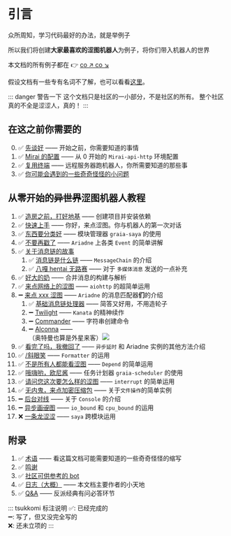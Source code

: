 # 引言

众所周知，学习代码最好的办法，就是举例子

所以我们将创建**大家最喜欢的涩图机器人**为例子，将你们带入机器人的世界

本文档的所有例子都在 :point_right: [co ↗ co ↘](https://github.com/GraiaCommunity/EroEroBot)

假设文档有一些专有名词不了解，也可以看看[这里](./appendix/terms)。

::: danger 警告一下
这个文档只是社区的一小部分，不是社区的所有。
整个社区真的不全是涩涩人，真的！
:::

## 在这之前你需要的

0. :white_check_mark: [先谈好](../before/Q&A.md) —— 开始之前，你需要知道的事情
1. :white_check_mark: [Mirai 的配置](../before/install_mirai.md) —— 从 0 开始的 `Mirai-api-http` 环境配置
2. :white_check_mark: [复用终端](../before/terminal_multiplexer.md) —— 远程服务器跑机器人，你所需要知道的那些事
3. :white_check_mark: [你可能会遇到的一些奇奇怪怪的小问题](../before/small_questions.md)

## 从零开始的~~异世界~~涩图机器人教程

1. :white_check_mark: [造房之前，打好地基](./create_env.md) —— 创建项目并安装依赖
2. :white_check_mark: [快速上手](./hello_ero.md) —— 你好，来点涩图。你与机器人的第一次对话
3. :white_check_mark: [东西要分类好](./saya.md) —— 模块管理器 `graia-saya` 的使用
4. :white_check_mark: [不要再戳了](./other_event.md) —— `Ariadne` 上各类 `Event` 的简单讲解
5. :white_check_mark: [关于消息链的故事](./message_chain.md)
   1. :white_check_mark: [消息链是什么链](./message_chain.md) —— `MessageChain` 的介绍
   2. :white_check_mark: [八嘎 hentai 无路赛](./voice_message.md) —— 对于 `多媒体消息` 发送的一点补充
6. :white_check_mark: [好大的奶](./forward_message.md) —— 合并消息的构建与解析
7. :white_check_mark: [来点网络上的涩图](./image_from_internet.md) —— `aiohttp` 的超简单运用
8. :heavy_minus_sign: [来点 xxx 涩图](./message_parser.md) —— `Ariadne` 的消息匹配器**们**的介绍
   1. :white_check_mark: [基础消息链处理器](./_base_parser.md) —— 简答又好用，不用造轮子
   2. :heavy_minus_sign: [Twilight](./twilight.md) —— `Kanata` 的精神续作
   3. :heavy_minus_sign: [Commander](./commander.md) —— 字符串创建命令
   4. :heavy_minus_sign: [Alconna](./alconna.md) —— <MoreInfo words="外  星  来  客"><div style="background: var(--c-bg);border:3px solid var(--c-brand)">（奥特曼也算是外星来客）<img src="/images/alien.webp" style="vertical-align:top"/></div></MoreInfo>
9. :white_check_mark: [看完了吗，我撤回了](./recall_message.md) —— `异步延时` 和 Ariadne 实例的其他方法介绍
10. :white_check_mark: [/斜眼笑](./formatter.md) —— `Formatter` 的运用
11. :white_check_mark: [不是所有人都能看涩图](./depend.md) —— `Depend` 的简单运用
12. :white_check_mark: [哦嗨哟，欧尼酱](./scheduler.md) —— 任务计划器 `graia-scheduler` 的使用
13. :white_check_mark: [请问您这次要怎么样的涩图](./interrupt_control.md) —— `interrupt` 的简单运用
14. :white_check_mark: [无内鬼，来点加密压缩包](./upload_file.md) —— 关于`文件操作`的简单实例
15. :heavy_minus_sign: [后台对线](./console.md) —— 关于 `Console` 的介绍
16. :heavy_minus_sign: [异步画~~涩~~图](./async_exec.md) —— `io_bound` 和 `cpu_bound` 的运用
17. :x: [一条龙涩涩](./) —— `saya` 跨模块运用

## 附录

1. :white_check_mark: [术语](../appendix/terms.md) —— 看这篇文档可能需要知道的一些奇奇怪怪的缩写
2. :white_check_mark: [鸣谢](../appendix/credit.md)
3. :white_check_mark: [社区可供参考的 bot](../appendix/awesome_bot.md)
4. :white_check_mark: [日志（大概）](../appendix/inside_story.md) —— 本文档主要作者的小天地
5. :white_check_mark: [Q&A](../appendix/Q&A.md) —— 反派经典有问必答环节

::: tsukkomi 标注说明
:white_check_mark:: 已经完成的  
:heavy_minus_sign:: 写了，但又没完全写的  
:x:: 还未立项的
:::
